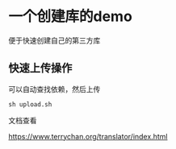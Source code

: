 # 一个创建库的demo
便于快速创建自己的第三方库

## 快速上传操作
可以自动查找依赖，然后上传
```
sh upload.sh
```

文档查看

https://www.terrychan.org/translator/index.html